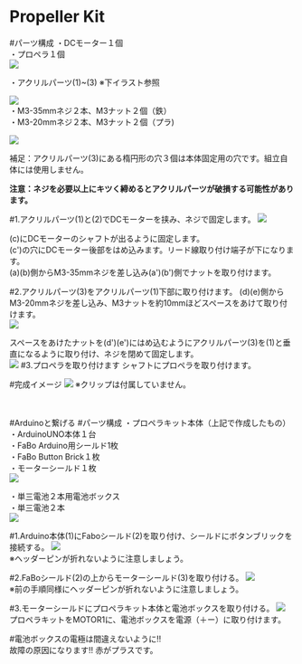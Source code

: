 # Propeller Kit

#パーツ構成
・DCモーター１個<br>
・プロペラ１個<br>
![](../img/kit/manual/propl_kit01.jpg)

・アクリルパーツ(1)~(3) ※下イラスト参照

![](../img/kit/manual/propl_kit00.jpg)
<br>
・M3-35mmネジ２本、M3ナット２個（鉄）<br>
・M3-20mmネジ２本、M3ナット２個（プラ)

![](../img/kit/manual/propl_kit02.jpg)

補足：アクリルパーツ(3)にある楕円形の穴３個は本体固定用の穴です。組立自体には使用しません。

**注意：ネジを必要以上にキツく締めるとアクリルパーツが破損する可能性があります。**

#1.アクリルパーツ(1)と(2)でDCモーターを挟み、ネジで固定します。
![](../img/kit/manual/propl_kit03.jpg)

(c)にDCモーターのシャフトが出るように固定します。<br>
(c')の穴にDCモーター後部をはめ込みます。リード線取り付け端子が下になります。<br>
(a)(b)側からM3-35mmネジを差し込み(a')(b')側でナットを取り付けます。

#2.アクリルパーツ(3)をアクリルパーツ(1)下部に取り付けます。
(d)(e)側からM3-20mmネジを差し込み、M3ナットを約10mmほどスペースをあけて取り付けます。<br>
![](../img/kit/manual/propl_kit04.jpg)

スペースをあけたナットを(d')(e')にはめ込むようにアクリルパーツ(3)を(1)と垂直になるように取り付け、ネジを閉めて固定します。<br>
![](../img/kit/manual/propl_kit05.jpg)
#3.プロペラを取り付けます
シャフトにプロペラを取り付けます。

#完成イメージ
![](../img/kit/product/1203_PropellerKit_product.jpg)
※クリップは付属していません。<br><br><br>

#Arduinoと繋げる
#パーツ構成
・プロペラキット本体（上記で作成したもの）<br>
・ArduinoUNO本体１台<br>
・FaBo Arduino用シールド1枚<br>
・FaBo Button Brick１枚<br>
・モーターシールド１枚<br>
![](../img/kit/manual/propl_kit06.jpg)

・単三電池２本用電池ボックス<br>
・単三電池２本<br>
![](../img/kit/manual/propl_kit07.jpg)

#1.Arduino本体(1)にFaboシールド(2)を取り付け、シールドにボタンブリックを接続する。
![](../img/kit/manual/propl_kit08.jpg)<br>
※ヘッダーピンが折れないように注意しましょう。

#2.FaBoシールド(2)の上からモーターシールド(3)を取り付ける。
![](../img/kit/manual/propl_kit09.jpg)<br>
※前の手順同様にヘッダーピンが折れないように注意しましょう。

#3.モーターシールドにプロペラキット本体と電池ボックスを取り付ける。
![](../img/kit/manual/propl_kit10.jpg)
プロペラキットをMOTOR1に、電池ボックスを電源（＋ー）に取り付けます。<br>

#電池ボックスの電極は間違えないように!!<br>故障の原因になります!!
赤がプラスです。


